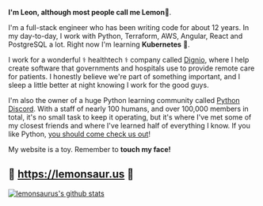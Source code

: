 **I'm Leon, although most people call me Lemon:lemon:**.

I'm a full-stack engineer who has been writing code for about 12 years. In my day-to-day, I work with Python, Terraform, AWS, Angular, React and PostgreSQL a lot. Right now I'm learning **Kubernetes** 🧊.

I work for a wonderful ⚕️ healthtech ⚕️ company called [Dignio](https://dignio.com), where I help create software that governments and hospitals use to provide remote care for patients. I honestly believe we're part of something important, and I sleep a little better at night knowing I work for the good guys.

I'm also the owner of a huge Python learning community called [Python Discord](https://pythondiscord.com). With a staff of nearly 100 humans, and over 100,000 members in total, it's no small task to keep it operating, but it's where I've met some of my closest friends and where I've learned half of everything I know. If you like Python, [you should come check us out](https://discord.gg/python)!

My website is a toy. Remember to **touch my face!**

## :lemon: **https://lemonsaur.us** :lemon:

[![lemonsaurus's github stats](https://github-readme-stats.vercel.app/api?username=lemonsaurus&show_icon=true&theme=synthwave)](https://github.com/anuraghazra/github-readme-stats)
